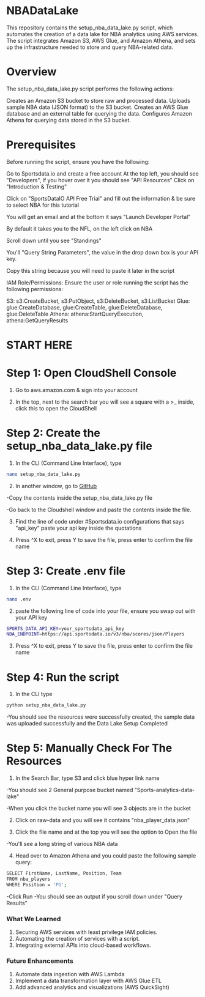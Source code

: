 # NBADataLake

This repository contains the setup_nba_data_lake.py script, which automates the creation of a data lake for NBA analytics using AWS services. The script integrates Amazon S3, AWS Glue, and Amazon Athena, and sets up the infrastructure needed to store and query NBA-related data.

# Overview

The setup_nba_data_lake.py script performs the following actions:

Creates an Amazon S3 bucket to store raw and processed data.
Uploads sample NBA data (JSON format) to the S3 bucket.
Creates an AWS Glue database and an external table for querying the data.
Configures Amazon Athena for querying data stored in the S3 bucket.

# Prerequisites

Before running the script, ensure you have the following:

Go to Sportsdata.io and create a free account
At the top left, you should see "Developers", if you hover over it you should see "API Resources"
Click on "Introduction & Testing"

Click on "SportsDataIO API Free Trial" and fill out the information & be sure to select NBA for this tutorial

You will get an email and at the bottom it says "Launch Developer Portal"

By default it takes you to the NFL, on the left click on NBA

Scroll down until you see "Standings"

You'll "Query String Parameters", the value in the drop down box is your API key.

Copy this string because you will need to paste it later in the script

IAM Role/Permissions: Ensure the user or role running the script has the following permissions:

S3: s3:CreateBucket, s3:PutObject, s3:DeleteBucket, s3:ListBucket
Glue: glue:CreateDatabase, glue:CreateTable, glue:DeleteDatabase, glue:DeleteTable
Athena: athena:StartQueryExecution, athena:GetQueryResults

# START HERE

# Step 1: Open CloudShell Console

1. Go to aws.amazon.com & sign into your account

2. In the top, next to the search bar you will see a square with a >\_ inside, click this to open the CloudShell

# Step 2: Create the setup_nba_data_lake.py file

1. In the CLI (Command Line Interface), type

```bash
nano setup_nba_data_lake.py
```

2. In another window, go to [GitHub](https://github.com/inimukmin/NBA-data-lake)

-Copy the contents inside the setup_nba_data_lake.py file

-Go back to the Cloudshell window and paste the contents inside the file.

3. Find the line of code under #Sportsdata.io configurations that says "api_key"
   paste your api key inside the quotations

4. Press ^X to exit, press Y to save the file, press enter to confirm the file name

# Step 3: Create .env file

1. In the CLI (Command Line Interface), type

```bash
nano .env
```

2. paste the following line of code into your file, ensure you swap out with your API key

```bash
SPORTS_DATA_API_KEY=your_sportsdata_api_key
NBA_ENDPOINT=https://api.sportsdata.io/v3/nba/scores/json/Players
```

3. Press ^X to exit, press Y to save the file, press enter to confirm the file name

# Step 4: Run the script

1. In the CLI type

```bash
python setup_nba_data_lake.py
```

-You should see the resources were successfully created, the sample data was uploaded successfully and the Data Lake Setup Completed

# Step 5: Manually Check For The Resources

1. In the Search Bar, type S3 and click blue hyper link name

-You should see 2 General purpose bucket named "Sports-analytics-data-lake"

-When you click the bucket name you will see 3 objects are in the bucket

2. Click on raw-data and you will see it contains "nba_player_data.json"

3. Click the file name and at the top you will see the option to Open the file

-You'll see a long string of various NBA data

4. Head over to Amazon Athena and you could paste the following sample query:

```bash
SELECT FirstName, LastName, Position, Team
FROM nba_players
WHERE Position = 'PG';
```

-Click Run
-You should see an output if you scroll down under "Query Results"

### **What We Learned**

1. Securing AWS services with least privilege IAM policies.
2. Automating the creation of services with a script.
3. Integrating external APIs into cloud-based workflows.

### **Future Enhancements**

1. Automate data ingestion with AWS Lambda
2. Implement a data transformation layer with AWS Glue ETL
3. Add advanced analytics and visualizations (AWS QuickSight)
